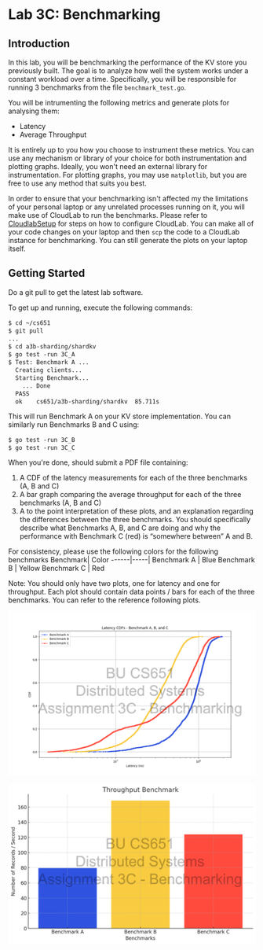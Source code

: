 # Lab 3C: Benchmarking

## Introduction
In this lab, you will be benchmarking the performance of the KV store you previously built. The goal is to analyze how well the system works under a constant workload over a time. Specifically, you will be responsible for running 3 benchmarks from the file `benchmark_test.go`.

You will be intrumenting the following metrics and generate plots for analysing them: 
- Latency
- Average Throughput

It is entirely up to you how you choose to instrument these metrics. You can use any mechanism or library of your choice for both instrumentation and plotting graphs. Ideally, you won't need an external library for instrumentation. For plotting graphs, you may use `matplotlib`, but you are free to use any method that suits you best. 

In order to ensure that your benchmarking isn't affected my the limitations of your personal laptop or any unrelated processes running on it, you will make use of CloudLab to run the benchmarks. Please refer to [CloudlabSetup](./CloudLabSetup/CloudlabSetup.md) for steps on how to configure CloudLab. You can make all of your code changes on your laptop and then `scp` the code to a CloudLab instance for benchmarking. You can still generate the plots on your laptop itself.

## Getting Started

Do a git pull to get the latest lab software.

To get up and running, execute the following commands:

```
$ cd ~/cs651
$ git pull
...
$ cd a3b-sharding/shardkv
$ go test -run 3C_A
$ Test: Benchmark A ...
  Creating clients...
  Starting Benchmark...
    ... Done
  PASS
  ok  	cs651/a3b-sharding/shardkv	85.711s
```

This will run Benchmark A on your KV store implementation. You can similarly run Benchmarks B and C using:
```
$ go test -run 3C_B
$ go test -run 3C_C
```

When you're done, should submit a PDF file containing:
1. A CDF of the latency measurements for each of the three benchmarks (A, B and C)
2. A bar graph comparing the average throughput for each of the three benchmarks (A, B and C)
3. A to the point interpretation of these plots, and an explanation regarding the differences between the three benchmarks. You should specifically describe what Benchmarks A, B, and C are doing and why the performance with Benchmark C (red) is “somewhere between” A and B.

For consistency, please use the following colors for the following benchmarks
Benchmark| Color
------|-----|
Benchmark A | Blue
Benchmark B | Yellow
Benchmark C | Red


Note: You should only have two plots, one for latency and one for throughput. Each plot should contain data points / bars for each of the three benchmarks. You can refer to the reference following plots.


![Latency Benchmark](./reference-plots/LatencyBenchmarkCloudLab.png)


![Throughput Benchmark](./reference-plots/ThroughputBenchmarkCloudLab.png)

